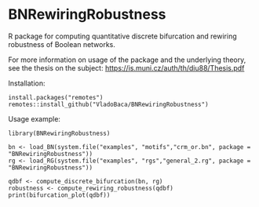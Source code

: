 # BNRewiringRobustness
R package for computing quantitative discrete bifurcation and rewiring robustness of Boolean networks.

For more information on usage of the package and the underlying theory, see the thesis on the subject: https://is.muni.cz/auth/th/diu88/Thesis.pdf

Installation:

    install.packages("remotes")
    remotes::install_github("VladoBaca/BNRewiringRobustness")

Usage example:

    library(BNRewiringRobustness)
    
    bn <- load_BN(system.file("examples", "motifs","crm_or.bn", package = "BNRewiringRobustness"))
    rg <- load_RG(system.file("examples", "rgs","general_2.rg", package = "BNRewiringRobustness"))
    
    qdbf <- compute_discrete_bifurcation(bn, rg)
    robustness <- compute_rewiring_robustness(qdbf)
    print(bifurcation_plot(qdbf))
